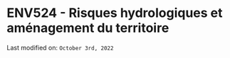 # ENV524 - Risques hydrologiques et aménagement du territoire


Last modified on: `October 3rd, 2022`
